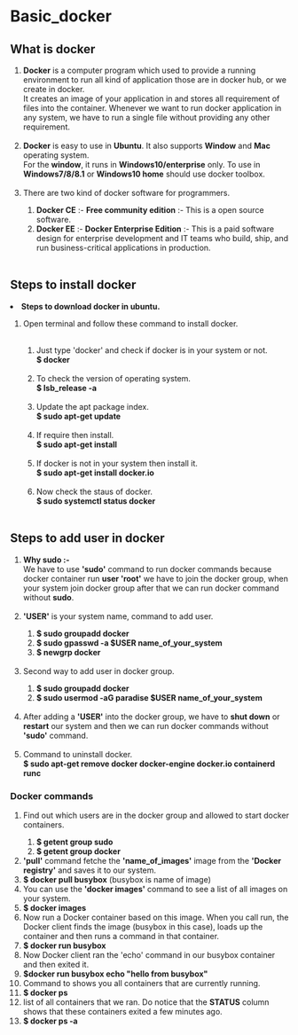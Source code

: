 # Basic_docker
## What is docker 
<ol>
<li>
<strong>Docker</strong> is a computer program which used to provide a running environment to run all kind of application those are in docker hub, or we create in docker.</br>
It creates an image of your application in and stores all requirement of files into the container. Whenever we want to run docker application in any system, we have to run a single file without providing any other requirement.</li></br>
<li><strong>Docker</strong> is easy to use in <strong>Ubuntu</strong>. It also supports <strong>Window</strong> and <strong>Mac</strong> operating system.</br>
For the <strong>window</strong>, it runs in <strong>Windows10/enterprise</strong> only. To use in <strong>Windows7/8/8.1</strong> or <strong>Windows10 home</strong> should use docker toolbox.</li></br>
<li>There are two kind of docker software for programmers.</li>
<ol>
<li><strong>Docker CE</strong> :- <strong>Free community edition</strong> :- This is a open source software. </li>
<li><strong>Docker EE</strong> :- <strong>Docker Enterprise Edition</strong> :- This is a paid software design for enterprise development and IT teams who build, ship, and run business-critical applications in production. </li></br>
</ol>
</ol>

## Steps to install docker
<li><strong>Steps to download docker in ubuntu.</strong></li>
<ol>
<li>Open terminal and follow these command to install docker.</li></br>
<ol>
<li>Just type 'docker' and check if docker is  in your system or not.</br> 
    <strong>$ docker</strong></li> </br>
<li>To check the version of operating system.</br>
    <strong>$ lsb_release -a</strong> </li></br>
<li>Update the apt package index.</br>
    <strong>$ sudo apt-get update</strong></li></br>
<li>If require then install. </br>
    <strong>$ sudo apt-get install </strong></li></br>
<li>If docker is not in your system then install it. </br>
    <strong>$ sudo apt-get install docker.io</strong></li></br>
<li>Now check the staus of docker.</br>
    <strong>$ sudo systemctl status docker</strong> </li></br>
 </ol> 
 </ol>
 
## Steps to add user in docker
<ol>
<li><strong>Why sudo :-</strong> </br>
We have to use <strong>'sudo'</strong> command to run docker commands because docker container run  <strong>user 'root'</strong> we have to join the docker group, when your system join docker group after that we can  run docker command without <strong>sudo</strong>.</li></br>
<li><strong>'USER'</strong> is your system name, command to add user. </li>
  <ol>
      <li><strong>$ sudo groupadd docker</strong></li>
      <li><strong>$ sudo gpasswd -a $USER name_of_your_system</strong></li>
      <li><strong>$ newgrp docker</strong></li>
  </ol></br>
    
<li>Second way to add user in docker group.</li>
  <ol>
      <li><strong>$ sudo groupadd docker</strong></li>
      <li><strong>$ sudo usermod -aG paradise $USER name_of_your_system</strong></li>
  </ol></br>
        
<li>After adding a <strong>'USER'</strong> into the docker group, we have to <strong>shut down</strong> or <strong>restart</strong> our system and then we can run docker commands without <strong>'sudo'</strong> command.</li></br>  

<li>Command to uninstall docker.</li>
   <strong>$ sudo apt-get remove docker docker-engine docker.io containerd runc</strong></br>
</li>
</ol>


### Docker commands
<ol>
<li>Find out which users are in the docker group and allowed to start docker containers.</li>
 <ol>
    <li><strong>$ getent group sudo</strong></li>
    <li><strong>$ getent group docker</strong></li>
 </ol>

<li><strong>'pull'</strong> command fetche the <strong>'name_of_images'</strong> image from the <strong>'Docker registry'</strong> and saves it to our system.</br>
<li><strong>$ docker pull busybox</strong> (busybox is name of image)</li></li>

<li>You can use the <strong>'docker images'</strong> command to see a list of all images on your system.</br>
<li><strong>$ docker images</strong></li></li>

<li>Now run a Docker container based on this image. When you call run, the Docker client finds the image (busybox in this case), loads up the container and then runs a command in that container.</br> 
<li><strong>$ docker run busybox</strong></li></li>

<li>Now Docker client  ran the 'echo' command in our busybox container and then exited it.</br>
<li><strong>$docker run busybox echo "hello from busybox"</strong></li></li>

<li>Command to shows you all containers that are currently running.</br>
<li><strong>$ docker ps</strong></li></li>

<li>list of all containers that we ran. Do notice that the <strong>STATUS</strong> column shows that these containers exited a few minutes ago.</br>
<li><strong>$ docker ps -a</strong></li></li>
</ol>
